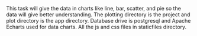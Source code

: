 This task will give the data in charts like line, bar, scatter, and pie so the data will give better understanding.
The plotting directory is the project and plot directory is the app directory.
Database drive is postgresql and Apache Echarts used for data charts.
All the js and css files in staticfiles directory.
